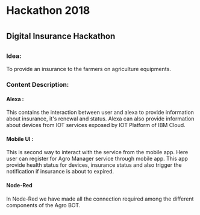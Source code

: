 <h1>Hackathon 2018<h1>
<h2>Digital Insurance Hackathon<h2> 
<body>
 <p>
<h3>Idea:</h3>
 <p>To provide an insurance to the farmers on agriculture equipments.</p>
 </p>

<h3>Content Description:</h3>

<p>
<h4>Alexa :</h4>
<p>This contains the interaction between user and alexa to provide information about insurance, it's renewal and status. Alexa can also provide information about devices from IOT services exposed by IOT Platform of IBM Cloud.</p>
</p>

<p>
<h4>Mobile UI :</h4>
<p>This is second way to interact with the service from the mobile app. Here  user can register for Agro Manager service through mobile app. This app provide health status for devices, insurance status and also trigger the notification if insurance is about to expired.</p>
 </p>
 
 <p>
 <h4>Node-Red</h4>
 <p>In Node-Red we have made all the connection required among the different components of the Agro BOT.</p>
 </p>
</body>

